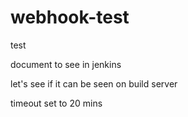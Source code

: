 # webhook-test
test

document to see in jenkins


let's see if it can be seen on build server

timeout set to 20 mins

